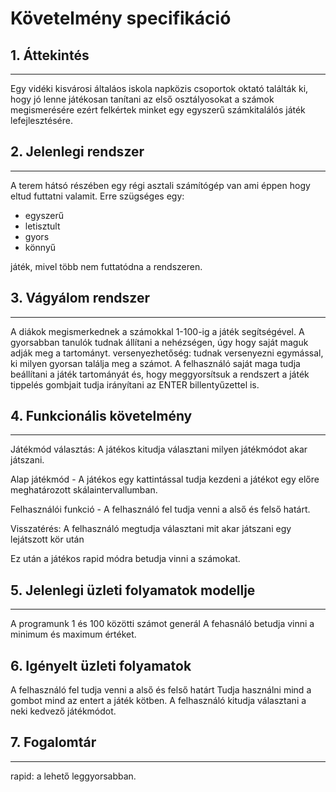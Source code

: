 # Követelmény specifikáció
## 1. Áttekintés
***

Egy vidéki kisvárosi általáos iskola napközis csoportok oktató találták ki, hogy jó lenne játékosan tanítani az első osztályosokat a számok megismerésére ezért felkértek minket egy egyszerű számkitalálós játék lefejlesztésére.


## 2. Jelenlegi rendszer
***
A terem hátsó részében egy régi asztali számítógép van ami éppen hogy eltud futtatni valamit.
Erre szügséges egy:
-   egyszerű
-   letisztult
-   gyors
-   könnyű

játék, mivel több nem futtatódna a rendszeren. 

## 3. Vágyálom rendszer
***
A diákok megismerkednek a számokkal 1-100-ig a játék segítségével.
A gyorsabban tanulók tudnak állítani a nehézségen, úgy hogy saját maguk adják meg a tartományt.
versenyezhetőség: tudnak versenyezni egymással, ki milyen gyorsan találja meg a számot.
A felhasználó saját maga tudja beállítani a játék tartományát és, hogy meggyorsítsuk a rendszert a játék tippelés gombjait tudja irányítani az ENTER billentyűzettel is.

## 4. Funkcionális követelmény
***
Játékmód választás: A játékos kitudja választani milyen játékmódot akar játszani.

Alap játékmód - A játékos egy kattintással tudja kezdeni a játékot egy előre meghatározott skálaintervallumban.

Felhasználói funkció -  A felhasználó fel tudja venni a alső és felső határt.

Visszatérés: A felhasználó megtudja választani mit akar játszani egy lejátszott kör után

Ez után a játékos rapid módra betudja vinni a számokat.

## 5. Jelenlegi üzleti folyamatok modellje
***
A programunk 1 és 100 közötti számot generál
A fehasnáló betudja vinni a minimum és maximum értéket.

## 6. Igényelt üzleti folyamatok

A felhasználó fel tudja venni a alső és felső határt
Tudja használni mind a gombot mind az entert a játék kötben.
A felhasználó kitudja választani a neki kedvező játékmódot. 

## 7. Fogalomtár
***
rapid: a lehető leggyorsabban.
